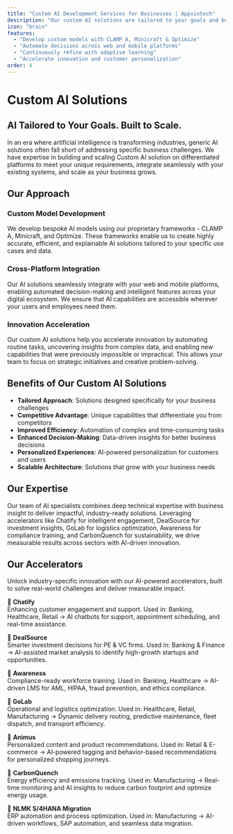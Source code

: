 ```yaml
---
title: "Custom AI Development Services for Businesses | Appvintech"
description: "Our custom AI solutions are tailored to your goals and built to scale across web and mobile platforms. Boost innovation, facilitate adaptive learning."
icon: "brain"
features:
  - "Develop custom models with CLAMP A, Minicraft & Optimize"
  - "Automate decisions across web and mobile platforms"
  - "Continuously refine with adaptive learning"
  - "Accelerate innovation and customer personalization"
order: 4
---
```


# Custom AI Solutions

## AI Tailored to Your Goals. Built to Scale.

In an era where artificial intelligence is transforming industries, generic AI solutions often fall short of addressing specific business challenges. We have expertise in building and scaling Custom AI solution on differentiated platforms to meet your unique requirements, integrate seamlessly with your existing systems, and scale as your business grows.

## Our Approach

### Custom Model Development

We develop bespoke AI models using our proprietary frameworks - CLAMP A, Minicraft, and Optimize. These frameworks enable us to create highly accurate, efficient, and explainable AI solutions tailored to your specific use cases and data.

### Cross-Platform Integration

Our AI solutions seamlessly integrate with your web and mobile platforms, enabling automated decision-making and intelligent features across your digital ecosystem. We ensure that AI capabilities are accessible wherever your users and employees need them.

### Innovation Acceleration

Our custom AI solutions help you accelerate innovation by automating routine tasks, uncovering insights from complex data, and enabling new capabilities that were previously impossible or impractical. This allows your team to focus on strategic initiatives and creative problem-solving.

## Benefits of Our Custom AI Solutions

- **Tailored Approach**: Solutions designed specifically for your business challenges
- **Competitive Advantage**: Unique capabilities that differentiate you from competitors
- **Improved Efficiency**: Automation of complex and time-consuming tasks
- **Enhanced Decision-Making**: Data-driven insights for better business decisions
- **Personalized Experiences**: AI-powered personalization for customers and users
- **Scalable Architecture**: Solutions that grow with your business needs

## Our Expertise

Our team of AI specialists combines deep technical expertise with business insight to deliver impactful, industry-ready solutions. Leveraging accelerators like Chatify for intelligent engagement, DealSource for investment insights, GoLab for logistics optimization, Awareness for compliance training, and CarbonQuench for sustainability, we drive measurable results across sectors with AI-driven innovation.

## Our Accelerators

Unlock industry-specific innovation with our AI-powered accelerators, built to solve real-world challenges and deliver measurable impact.

🔹 <b>Chatify</b> <br>
Enhancing customer engagement and support.
Used in: Banking, Healthcare, Retail
→ AI chatbots for support, appointment scheduling, and real-time assistance.

🔹 <b>DealSource</b> <br>
Smarter investment decisions for PE & VC firms.
Used in: Banking & Finance
→ AI-assisted market analysis to identify high-growth startups and opportunities.

🔹 <b>Awareness</b><br>
Compliance-ready workforce training.
Used in: Banking, Healthcare
→ AI-driven LMS for AML, HIPAA, fraud prevention, and ethics compliance.

🔹<b> GoLab</b><br>
Operational and logistics optimization.
Used in: Healthcare, Retail, Manufacturing
→ Dynamic delivery routing, predictive maintenance, fleet dispatch, and transport efficiency.

🔹 <b>Animus</b><br>
Personalized content and product recommendations.
Used in: Retail & E-commerce
→ AI-powered tagging and behavior-based recommendations for personalized shopping journeys.

🔹 <b>CarbonQuench</b><br>
Energy efficiency and emissions tracking.
Used in: Manufacturing
→ Real-time monitoring and AI insights to reduce carbon footprint and optimize energy usage.

🔹 <b>NLMK S/4HANA Migration</b><br>
ERP automation and process optimization.
Used in: Manufacturing
→ AI-driven workflows, SAP automation, and seamless data migration.
